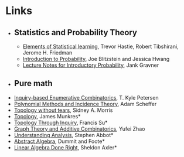 # Links
+ ## Statistics and Probability Theory
  + [Elements of Statistical learning](https://hastie.su.domains/ElemStatLearn/printings/ESLII_print12.pdf), Trevor Hastie, Robert Tibshirani, Jerome H. Friedman
  + [Introduction to Probability](https://projects.iq.harvard.edu/stat110/home), Joe Blitzstein and Jessica Hwang
  + [Lecture Notes for Introductory Probability](https://www.stat.berkeley.edu/~aldous/134/gravner.pdf), Jank Gravner
 + ## Pure math
  + [Inquiry-based Enumerative Combinatorics](https://math.depaul.edu/tpeter21/302Book.pdf), T. Kyle Petersen
  + [Polynomial Methods and Incidence Theory](http://faculty.baruch.cuny.edu/ASheffer/000book.pdf), Adam Scheffer
  + [Topology without tears](https://www.topologywithouttears.net/topbook.pdf), Sidney A. Morris
  + [Topology](https://www.amazon.com/Topology-2nd-James-Munkres/dp/0131816292), James Munkres*
  + [Topology Through Inquiry](https://www.amazon.com/Topology-Through-Inquiry-AMS-Textbooks/dp/1470452766), Francis Su*
  + [Graph Theory and Additive Combinatorics](https://yufeizhao.com/gtac/gtac.pdf), Yufei Zhao
  + [Understanding Analysis](https://www.amazon.com/Understanding-Analysis-Undergraduate-Texts-Mathematics/dp/1493927116), Stephen Abbot*
  + [Abstract Algebra](https://www.amazon.com/Abstract-Algebra-3rd-David-Dummit/dp/0471433349), Dummit and Foote*
  + [Linear Algebra Done Right](https://www.amazon.com/Linear-Algebra-Right-Undergraduate-Mathematics/dp/3319110799), Sheldon Axler*
